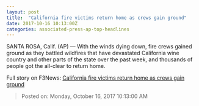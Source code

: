 ```yaml
---
layout: post
title:  "California fire victims return home as crews gain ground"
date: 2017-10-16 10:13:00Z
categories: associated-press-ap-top-headlines
---
```


SANTA ROSA, Calif. (AP) — With the winds dying down, fire crews gained ground as they battled wildfires that have devastated California wine country and other parts of the state over the past week, and thousands of people got the all-clear to return home.


Full story on F3News: [California fire victims return home as crews gain ground](http://www.f3nws.com/n/2ajzrC)

> Posted on: Monday, October 16, 2017 10:13:00 AM
